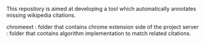 This repository is aimed at developing a tool which automatically annotates missing wikipedia citations.

chromeext : folder that contains chrome extension side of the project
server    : folder that contains algorithm implementation to match related citations.




